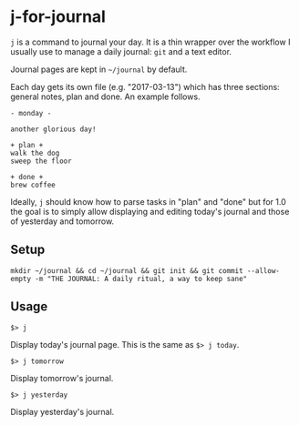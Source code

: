 # j-for-journal

`j` is a command to journal your day. It is a thin wrapper over the workflow I usually use to manage a daily journal: `git` and a text editor.

Journal pages are kept in `~/journal` by default.

Each day gets its own file (e.g. "2017-03-13") which has three sections: general notes, plan and done. An example follows.

```
- monday -

another glorious day!

+ plan +
walk the dog
sweep the floor

+ done +
brew coffee
```

Ideally, `j` should know how to parse tasks in "plan" and "done" but for 1.0 the goal is to simply allow displaying and editing today's journal and those of yesterday and tomorrow.


## Setup

`
mkdir ~/journal && cd ~/journal && git init && git commit --allow-empty -m "THE JOURNAL: A daily ritual, a way to keep sane"
`


## Usage

`$> j`

Display today's journal page. This is the same as `$> j today`.


`$> j tomorrow`

Display tomorrow's journal.


`$> j yesterday`

Display yesterday's journal.
